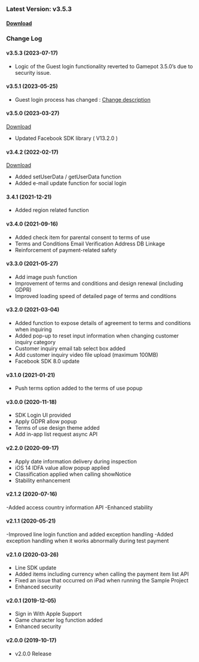 ### Latest Version: v3.5.3

#### [Download](https://xyuditqzezxs1008973.cdn.ntruss.com/sdk/GAMEPOT_IOS_SDK_Release230717.zip)


### Change Log

#### v3.5.3 (2023-07-17)

- Logic of the Guest login functionality reverted to Gamepot 3.5.0’s due to security issue.

#### v3.5.1 (2023-05-25)

- Guest login process has changed : [Change description](https://docs.gamepot.io/english/gamepot_faq#ver-3.5.1-changes)

#### v3.5.0 (2023-03-27)

[Download](https://xyuditqzezxs1008973.cdn.ntruss.com/sdk/GAMEPOT_IOS_SDK_Release230327.zip)

- Updated Facebook SDK library ( V13.2.0 )

#### v3.4.2 (2022-02-17)

[Download](https://xyuditqzezxs1008973.cdn.ntruss.com/sdk/GAMEPOT_IOS_SDK_20220217.zip)

- Added setUserData / getUserData function
- Added e-mail update function for social login

#### 3.4.1 (2021-12-21)

- Added region related function

#### v3.4.0 (2021-09-16)
- Added check item for parental consent to terms of use
- Terms and Conditions Email Verification Address DB Linkage
- Reinforcement of payment-related safety

#### v3.3.0 (2021-05-27)

- Add image push function
- Improvement of terms and conditions and design renewal (including GDPR)
- Improved loading speed of detailed page of terms and conditions

#### v3.2.0 (2021-03-04)

- Added function to expose details of agreement to terms and conditions when inquiring
- Added pop-up to reset input information when changing customer inquiry category
- Customer inquiry email tab select box added
- Add customer inquiry video file upload (maximum 100MB)
- Facebook SDK 8.0 update

#### v3.1.0 (2021-01-21)

- Push terms option added to the terms of use popup

#### v3.0.0 (2020-11-18)

- SDK Login UI provided
- Apply GDPR allow popup
- Terms of use design theme added
- Add in-app list request async API

#### v2.2.0 (2020-09-17)

- Apply date information delivery during inspection
- iOS 14 IDFA value allow popup applied
- Classification applied when calling showNotice
- Stability enhancement

#### v2.1.2 (2020-07-16)

-Added access country information API
-Enhanced stability

#### v2.1.1 (2020-05-21)

-Improved line login function and added exception handling
-Added exception handling when it works abnormally during test payment

#### v2.1.0 (2020-03-26)

- Line SDK update
- Added items including currency when calling the payment item list API
- Fixed an issue that occurred on iPad when running the Sample Project
- Enhanced security

#### v2.0.1 (2019-12-05)

- Sign in With Apple Support
- Game character log function added
- Enhanced security

#### v2.0.0 (2019-10-17)

- v2.0.0 Release
